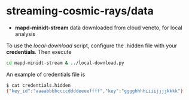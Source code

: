 # streaming-cosmic-rays/**data**

- **mapd-minidt-stream** data downloaded from cloud veneto, for local analysis

To use the *local-download* script, configure the .hidden file with your **credentials**. Then execute

```bash
cd mapd-minidt-stream & ../local-download.py
```

An example of credentials file is
```bash
$ cat credentials.hidden
{"key_id":"aaaabbbbccccddddeeeeffff","key":"gggghhhhiiiijjjjkkkk"}
```